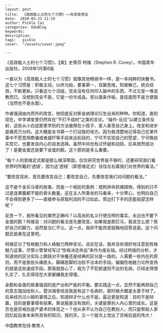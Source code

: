 
    ---
    layout: post  
    title:  《高效能人士的七个习惯》——先改变想法  
    date:  2010-03-21 11:19  
    author: Pickle Cai  
    categories: EduBlog  
    keywords: 
    description:   
    tags:	pickle   
    cover:  "/assets/cover.jpeg"  

    ---  
    
《高效能人士的七个习惯》，【美】史蒂芬·柯维（Stephen R. Covey），中国青年出版社，2008年1月第6版



 



一直以为《高效能人士的七个习惯》就像其他畅销书一样，是一本纯粹的快餐书。这七个习惯是：积极主动，以终为始，要事第一，双赢思维，知彼解己，统合综效，不断更新。只看这七个词组，完全没有任何印入脑中的东西，不过又是一堆说教而已。没想到完全不是，它是一份半成品。若以面条作喻，是挂面而不是方便面（当然也不是水面）。



 



作者强调由内而外的改变，他彻底反对斯金纳理论衍生出来的种种。你知道，直到现在，中学课堂里仍然存在“不打不成材”之类的言论。“操作-反应”以建立条件反射，这些从小白鼠那里学到的方法被用在小孩子、爱人甚至自己身上。改变和进步是痛苦万分的。这大概是全书第一个打动我的地方。因为我清楚地记得自己在某件事中不愿意用欺骗或者威吓等手段来达到目的，宁可不实现自己的愿望，宁可晚些实现它，也要发自内心的自发选择。虽然中间也有过怀疑和动摇，后来居然成功了！是要金蛋还是要下金蛋的鹅，这个原则是多么重要。



 



“每个人的思维定式都是那么根深蒂固，仅仅研究世界是不够的，还要研究我们看世界时所戴的‘透镜’，因为这‘透镜’（即思维定式）往往左右着我们对世界的看法。”



“要改变现状，首先要改变自己；要改变自己，先要改变我们对问题的看法。”



 



这不是千金买马骨的故事，而是一个相反的案例：猎狗拼命抓捕猎物，得到的只不过是连果腹都不能的骨头数量。这在主人所乘坐的马看来，十分寒心，也明白自己不会得到更多了——直接参与获取利润的不过如此，旁边打下手的还能指望怎样呢？



 



反思一下，我所看见的果然正确吗？以高尚的名义行使压榨的事实，永远也不要下金蛋的鹅？柯维说：对问题的看法首先要改变。如果我是那匹马，我该怎么想？练好自己的脚力，自然是当仁不让。这一点，我却不能昂首挺胸地回答说是。这个问题还是悬在这里吧。



 



柯维区分了性格魅力和人格魅力两种言论。说实在话，我并没有很好地注意到性格魅力这事，尽管小管曾经写过“性格决定命运”来作为座右铭。经过柯维的分析，才知道他的区分实际上跟我对于快餐还是经典的区分是一路的。人需要一些内在的原则，而不是那些头痛医头，脚痛医脚的治标不治本的手段。偏偏性格魅力论所宣扬的就是这些速成手段。那我就放心了，我为了不犯欲速则不达的毛病，已经走得很扎实了，扎实得现在大家都嫌我走得慢。



 



金鹅和金蛋的故事强调的是产出和产能的平衡。要实践这一点，显然不能再把自己的意志强加给别人。楚浏湘曾经说我是有这个毛病的，那时候大概是太善于辩了。后来经历过小碗的事情之后，知道辩才什么也不是。最近更是知道：目的不是辩赢，目的是要事情有结果。靠说服是没有效的，关键是靠别人内心里的成长。这是否也是苏格拉底产婆术的体现之一？他从来不认为自己在教别人，而只是帮助人家回忆起自身本来所具有的知识。我的天，又一个层次上觉出了苏格拉底的伟大！



		    
 中国教育在线·教育人

